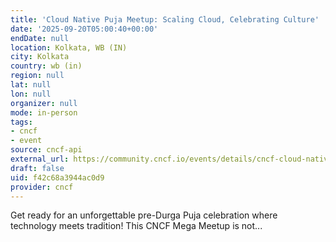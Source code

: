 ```yaml
---
title: 'Cloud Native Puja Meetup: Scaling Cloud, Celebrating Culture'
date: '2025-09-20T05:00:40+00:00'
endDate: null
location: Kolkata, WB (IN)
city: Kolkata
country: wb (in)
region: null
lat: null
lon: null
organizer: null
mode: in-person
tags:
- cncf
- event
source: cncf-api
external_url: https://community.cncf.io/events/details/cncf-cloud-native-kolkata-presents-cloud-native-puja-meetup-scaling-cloud-celebrating-culture/
draft: false
uid: f42c68a3944ac0d9
provider: cncf
---
```

Get ready for an unforgettable pre-Durga Puja celebration where technology meets tradition! This CNCF Mega Meetup is not...
